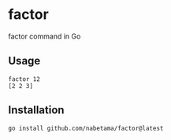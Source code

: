 # factor

factor command in Go

## Usage

```shell
factor 12
[2 2 3]
```

## Installation

```shell
go install github.com/nabetama/factor@latest
```